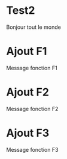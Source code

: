 # Test2

Bonjour tout le monde

# Ajout F1
Message fonction F1

# Ajout F2
Message fonction F2

# Ajout F3
Message fonction F3
